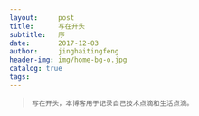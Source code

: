 ```yaml
---
layout:     post
title:      写在开头
subtitle:   序
date:       2017-12-03
author:     jinghaitingfeng
header-img: img/home-bg-o.jpg
catalog: true
tags:
---
```


>`写在开头，本博客用于记录自己技术点滴和生活点滴。`

